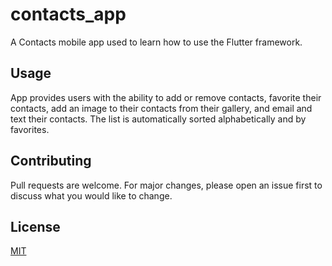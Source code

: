 # contacts_app

A Contacts mobile app used to learn how to use the Flutter framework.

## Usage

App provides users with the ability to add or remove contacts, favorite their contacts, add an image to their contacts from their gallery, and email and text their contacts. The list is automatically sorted alphabetically and by favorites.

## Contributing

Pull requests are welcome. For major changes, please open an issue first to discuss what you would like to change.

## License

[MIT](https://choosealicense.com/licenses/mit/)